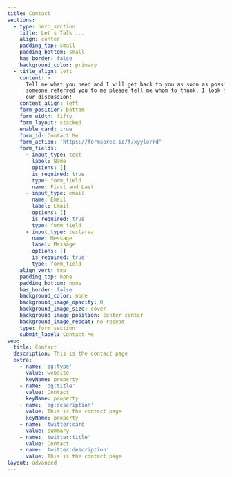 ```yaml
---
title: Contact
sections:
  - type: hero_section
    title: Let's Talk ...
    align: center
    padding_top: small
    padding_bottom: small
    has_border: false
    background_color: primary
  - title_align: left
    content: >
      Tell me what you need and I will get back to you as soon as possible. If
      someone referred you to me please tell me whom to thank. I look forward to
      our discussion!
    content_align: left
    form_position: bottom
    form_width: fifty
    form_layout: stacked
    enable_card: true
    form_id: Contact Me
    form_action: 'https://formspree.io/f/xyylerrd'
    form_fields:
      - input_type: text
        label: Name
        options: []
        is_required: true
        type: form_field
        name: First and Last
      - input_type: email
        name: Email
        label: Email
        options: []
        is_required: true
        type: form_field
      - input_type: textarea
        name: Message
        label: Message
        options: []
        is_required: true
        type: form_field
    align_vert: top
    padding_top: none
    padding_bottom: none
    has_border: false
    background_color: none
    background_image_opacity: 0
    background_image_size: cover
    background_image_position: center center
    background_image_repeat: no-repeat
    type: form_section
    submit_label: Contact Me
seo:
  title: Contact
  description: This is the contact page
  extra:
    - name: 'og:type'
      value: website
      keyName: property
    - name: 'og:title'
      value: Contact
      keyName: property
    - name: 'og:description'
      value: This is the contact page
      keyName: property
    - name: 'twitter:card'
      value: summary
    - name: 'twitter:title'
      value: Contact
    - name: 'twitter:description'
      value: This is the contact page
layout: advanced
---
```

